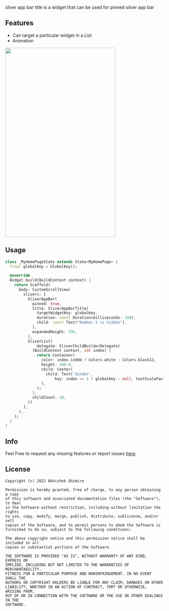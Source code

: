 
sliver app bar title is a  widget  that can be used for pinned silver app bar

## Features

- Can target a particular widget in a List
- Animation


<img src="https://raw.githubusercontent.com/itsmeabhi12/sliver_app_bar_title/main/demo.gif" width="350" height="600"/>

## Usage

```dart
class _MyHomePageState extends State<MyHomePage> {
  final globalKey = GlobalKey();

  @override
  Widget build(BuildContext context) {
    return Scaffold(
      body: CustomScrollView(
        slivers: [
          SliverAppBar(
            pinned: true,
            title: SliverAppBarTitle(
              targetWidgetKey: globalKey,
              duration: const Duration(milliseconds: 100),
              child: const Text("Number 2 is hidden"),
            ),
            expandedHeight: 256,
          ),
          SliverList(
              delegate: SliverChildBuilderDelegate(
            (BuildContext context, int index) {
              return Container(
                color: index.isOdd ? Colors.white : Colors.black12,
                height: 100.0,
                child: Center(
                  child: Text('$index',
                      key: index == 1 ? globalKey : null, textScaleFactor: 5),
                ),
              );
            },
            childCount: 20,
          ))
        ],
      ),
    );
  }
}
```

## Info

Feel Free to request any missing features or report issues [here](https://github.com/itsmeabhi12/sliver_app_bar_title/issues).



## License

```
Copyright (c) 2022 Abhishek Ghimire

Permission is hereby granted, free of charge, to any person obtaining a copy
of this software and associated documentation files (the "Software"), to deal
in the Software without restriction, including without limitation the rights
to use, copy, modify, merge, publish, distribute, sublicense, and/or sell
copies of the Software, and to permit persons to whom the Software is
furnished to do so, subject to the following conditions:

The above copyright notice and this permission notice shall be included in all
copies or substantial portions of the Software.

THE SOFTWARE IS PROVIDED "AS IS", WITHOUT WARRANTY OF ANY KIND, EXPRESS OR
IMPLIED, INCLUDING BUT NOT LIMITED TO THE WARRANTIES OF MERCHANTABILITY,
FITNESS FOR A PARTICULAR PURPOSE AND NONINFRINGEMENT. IN NO EVENT SHALL THE
AUTHORS OR COPYRIGHT HOLDERS BE LIABLE FOR ANY CLAIM, DAMAGES OR OTHER
LIABILITY, WHETHER IN AN ACTION OF CONTRACT, TORT OR OTHERWISE, ARISING FROM,
OUT OF OR IN CONNECTION WITH THE SOFTWARE OR THE USE OR OTHER DEALINGS IN THE
SOFTWARE.
```
